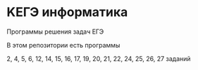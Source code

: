 # KЕГЭ информатика
Программы решения задач ЕГЭ

В этом репозитории есть программы 

2, 4, 5, 6, 12, 14, 15, 16, 17, 19, 20, 21, 22, 24, 25, 26, 27 заданий
